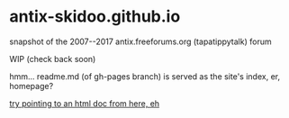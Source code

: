 # antix-skidoo.github.io
snapshot of the 2007--2017 antix.freeforums.org (tapatippytalk) forum

WIP (check back soon)

hmm...
readme.md (of gh-pages branch) is served as the site's index, er, homepage?

<a href="https://antix-skidoo.github.io/index2.html">try pointing to an html doc from here, eh</a>
